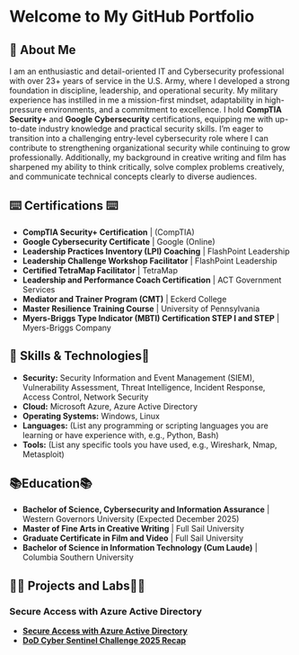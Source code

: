 # Welcome to My GitHub Portfolio


## 👋 About Me

I am an enthusiastic and detail-oriented IT and Cybersecurity professional with over 23+ years of service in the U.S. Army, where I developed a strong foundation in discipline, leadership, and operational security. My military experience has instilled in me a mission-first mindset, adaptability in high-pressure environments, and a commitment to excellence.
I hold **CompTIA Security+** and **Google Cybersecurity** certifications, equipping me with up-to-date industry knowledge and practical security skills. I’m eager to transition into a challenging entry-level cybersecurity role where I can contribute to strengthening organizational security while continuing to grow professionally.
Additionally, my background in creative writing and film has sharpened my ability to think critically, solve complex problems creatively, and communicate technical concepts clearly to diverse audiences.

## ⌨️ Certifications ⌨️

* **CompTIA Security+ Certification** | (CompTIA) 
* **Google Cybersecurity Certificate** | Google (Online) 
* **Leadership Practices Inventory (LPI) Coaching** | FlashPoint Leadership 
* **Leadership Challenge Workshop Facilitator** | FlashPoint Leadership 
* **Certified TetraMap Facilitator** | TetraMap 
* **Leadership and Performance Coach Certification** | ACT Government Services 
* **Mediator and Trainer Program (CMT)** | Eckerd College 
* **Master Resilience Training Course** | University of Pennsylvania 
* **Myers-Briggs Type Indicator (MBTI) Certification STEP I and STEP** | Myers-Briggs Company 


## 🔧 Skills & Technologies🔧

* **Security:** Security Information and Event Management (SIEM), Vulnerability Assessment, Threat Intelligence, Incident Response, Access Control, Network Security
* **Cloud:** Microsoft Azure, Azure Active Directory
* **Operating Systems:** Windows, Linux
* **Languages:** (List any programming or scripting languages you are learning or have experience with, e.g., Python, Bash)
* **Tools:** (List any specific tools you have used, e.g., Wireshark, Nmap, Metasploit)


## 📚Education📚


* **Bachelor of Science, Cybersecurity and Information Assurance** | Western Governors University (Expected December 2025) 
* **Master of Fine Arts in Creative Writing** | Full Sail University 
* **Graduate Certificate in Film and Video** | Full Sail University 
* **Bachelor of Science in Information Technology (Cum Laude)** | Columbia Southern University

## 👨‍💻 Projects and Labs👨‍💻

### Secure Access with Azure Active Directory

* **[Secure Access with Azure Active Directory](https://github.com/GIJane11226/Azure-Active-Directory)**
* **[DoD Cyber Sentinel Challenge 2025 Recap]( https://github.com/GIJane11226/DoD-Cyber-Sentinel-Challenge-2025)**

    
